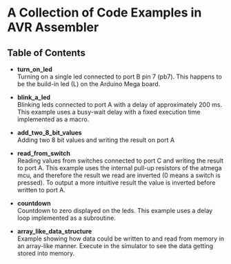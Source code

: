 # A Collection of Code Examples in AVR Assembler

## Table of Contents

* **turn_on_led**  
Turning on a single led connected to port B pin 7 (pb7). This happens to be the build-in led (L) on the Arduino Mega board.

* **blink_a_led**  
Blinking leds connected to port A with a delay of approximately 200 ms. This example uses a busy-wait delay with a fixed execution time implemented as a macro.

* **add_two_8_bit_values**  
Adding two 8 bit values and writing the result on port A

* **read_from_switch**  
Reading values from switches connected to port C and writing the result to port A. This example uses the internal pull-up resistors of the atmega mcu, and therefore the result we read are inverted (0 means a switch is pressed). To output a more intuitive result the value is inverted before written to port A.

* **countdown**  
Countdown to zero displayed on the leds. This example uses a delay loop implemented as a subroutine.

* **array_like_data_structure**  
Example showing how data could be written to and read from memory in an array-like manner. Execute in the simulator to see the data getting stored into memory.
